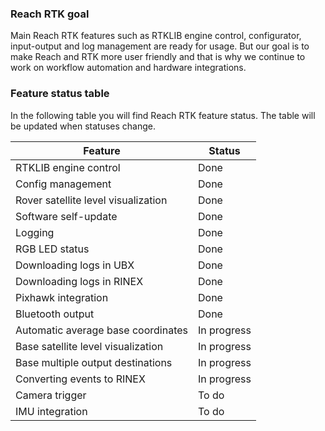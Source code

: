 ### Reach RTK goal

Main Reach RTK features such as RTKLIB engine control, configurator, input-output and log management are ready for usage. But our goal is to make Reach and RTK more user friendly and that is why we continue to work on workflow automation and hardware integrations.

### Feature status table

In the following table you will find Reach RTK feature status. The table will be updated when statuses change.

| Feature                             | Status      |
|-------------------------------------|-------------|
| RTKLIB engine control               | Done        |
| Config management                   | Done        |
| Rover satellite level visualization | Done        |
| Software self-update                | Done        |
| Logging                             | Done        |
| RGB LED status                      | Done        |
| Downloading logs in UBX             | Done        |
| Downloading logs in RINEX           | Done        |
| Pixhawk integration                 | Done        |
| Bluetooth output                    | Done        |
| Automatic average base coordinates  | In progress |
| Base satellite level visualization  | In progress |
| Base multiple output destinations   | In progress |
| Converting events to RINEX          | In progress |
| Camera trigger                      | To do       |
| IMU integration                     | To do       |
